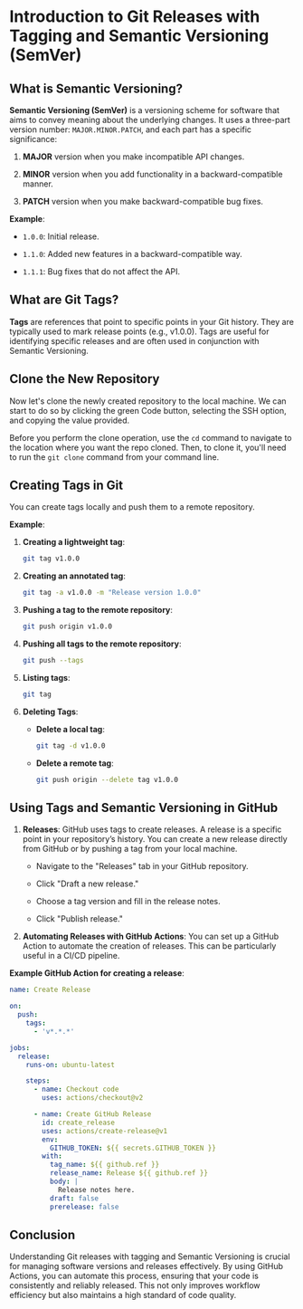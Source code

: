 # Introduction to Git Releases with Tagging and Semantic Versioning (SemVer)

## What is Semantic Versioning?

**Semantic Versioning (SemVer)** is a versioning scheme for software that aims to convey meaning about the underlying changes. It uses a three-part version number: `MAJOR.MINOR.PATCH`, and each part has a specific significance:

1. **MAJOR** version when you make incompatible API changes.

2. **MINOR** version when you add functionality in a backward-compatible manner.

3. **PATCH** version when you make backward-compatible bug fixes.

**Example**:

* `1.0.0`: Initial release.

* `1.1.0`: Added new features in a backward-compatible way.

* `1.1.1`: Bug fixes that do not affect the API.

## What are Git Tags?

**Tags** are references that point to specific points in your Git history. They are typically used to mark release points (e.g., v1.0.0). Tags are useful for identifying specific releases and are often used in conjunction with Semantic Versioning.

## Clone the New Repository

Now let's clone the newly created repository to the local machine. We can start to do so by clicking the green Code button, selecting the SSH option, and copying the value provided.

Before you perform the clone operation, use the `cd` command to navigate to the location where you want the repo cloned. Then, to clone it, you'll need to run the `git clone` command from your command line.

## Creating Tags in Git

You can create tags locally and push them to a remote repository.

**Example**:

1. **Creating a lightweight tag**:

    ```sh
    git tag v1.0.0
    ```

2. **Creating an annotated tag**:

    ```sh
    git tag -a v1.0.0 -m "Release version 1.0.0"
    ```

3. **Pushing a tag to the remote repository**:

    ```sh
    git push origin v1.0.0
    ```

4. **Pushing all tags to the remote repository**:

    ```sh
    git push --tags
    ```

5. **Listing tags**:

    ```sh
    git tag
    ```

6. **Deleting Tags**:

    * **Delete a local tag**:

        ```sh
        git tag -d v1.0.0
        ```

    * **Delete a remote tag**:

        ```sh
        git push origin --delete tag v1.0.0
        ```

## Using Tags and Semantic Versioning in GitHub

1. **Releases**: GitHub uses tags to create releases. A release is a specific point in your repository’s history. You can create a new release directly from GitHub or by pushing a tag from your local machine.

    * Navigate to the "Releases" tab in your GitHub repository.

    * Click "Draft a new release."
  
    * Choose a tag version and fill in the release notes.

    * Click "Publish release."

2. **Automating Releases with GitHub Actions**: You can set up a GitHub Action to automate the creation of releases. This can be particularly useful in a CI/CD pipeline.

**Example GitHub Action for creating a release**:

```yml
name: Create Release

on:
  push:
    tags:
      - 'v*.*.*'

jobs:
  release:
    runs-on: ubuntu-latest

    steps:
      - name: Checkout code
        uses: actions/checkout@v2

      - name: Create GitHub Release
        id: create_release
        uses: actions/create-release@v1
        env:
          GITHUB_TOKEN: ${{ secrets.GITHUB_TOKEN }}
        with:
          tag_name: ${{ github.ref }}
          release_name: Release ${{ github.ref }}
          body: |
            Release notes here.
          draft: false
          prerelease: false
   ```

## Conclusion

Understanding Git releases with tagging and Semantic Versioning is crucial for managing software versions and releases effectively. By using GitHub Actions, you can automate this process, ensuring that your code is consistently and reliably released. This not only improves workflow efficiency but also maintains a high standard of code quality.
